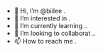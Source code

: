 - 👋 Hi, I’m @biilee .
- 👀 I’m interested in .
- 🌱 I’m currently learning ..
- 💞️ I’m looking to collaborat ..
- 📫 How to reach me .

<!---
biilee/biilee is a ✨ special ✨ repository because its `README.md` (this file) appears on your GitHub profile.
You can click the Preview link to take a look at your changes.
--->
